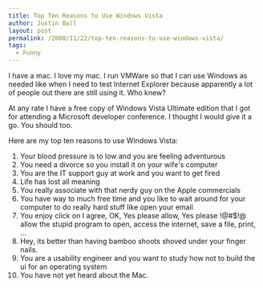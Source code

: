 ```yaml
---
title: Top Ten Reasons to Use Windows Vista
author: Justin Ball
layout: post
permalink: /2008/11/22/top-ten-reasons-to-use-windows-vista/
tags:
  - Funny
---
```

I have a mac. I love my mac. I run VMWare so that I can use Windows as needed like when I need to test Internet Explorer because apparently a lot of people out there are still using it. Who knew?

At any rate I have a free copy of Windows Vista Ultimate edition that I got for attending a Microsoft developer conference. I thought I would give it a go. You should too.

Here are my top ten reasons to use Windows Vista:

1.  Your blood pressure is to low and you are feeling adventurous
2.  You need a divorce so you install it on your wife's computer
3.  You are the IT support guy at work and you want to get fired
4.  Life has lost all meaning
5.  You really associate with that nerdy guy on the Apple commercials
6.  You have way to much free time and you like to wait around for your computer to do really hard stuff like open your email
7.  You enjoy click on I agree, OK, Yes please allow, Yes please !@#$!@ allow the stupid program to open, access the internet, save a file, print, ...
8.  Hey, its better than having bamboo shoots shoved under your finger nails.
9.  You are a usability engineer and you want to study how not to build the ui for an operating system
10. You have not yet heard about the Mac.